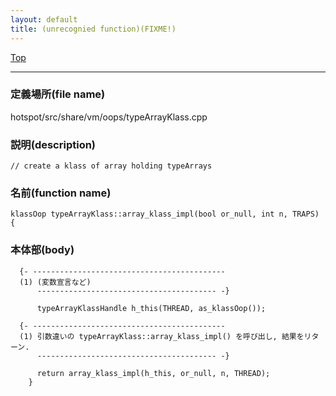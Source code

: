 ```yaml
---
layout: default
title: (unrecognied function)(FIXME!)
---
```

[Top](../index.html)

--- 
### 定義場所(file name)
hotspot/src/share/vm/oops/typeArrayKlass.cpp
### 説明(description)

```
// create a klass of array holding typeArrays
```

### 名前(function name)
```
klassOop typeArrayKlass::array_klass_impl(bool or_null, int n, TRAPS) {
```

### 本体部(body)
```
  {- -------------------------------------------
  (1) (変数宣言など)
      ---------------------------------------- -}

	  typeArrayKlassHandle h_this(THREAD, as_klassOop());

  {- -------------------------------------------
  (1) 引数違いの typeArrayKlass::array_klass_impl() を呼び出し, 結果をリターン.
      ---------------------------------------- -}

	  return array_klass_impl(h_this, or_null, n, THREAD);
	}
	
```


